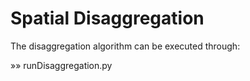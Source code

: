 # Spatial Disaggregation

The disaggregation algorithm can be executed through:

»» runDisaggregation.py
